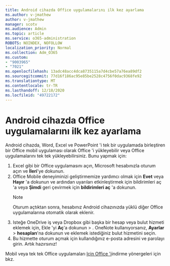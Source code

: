 ```yaml
---
title: Android cihazda Office uygulamalarını ilk kez ayarlama
ms.author: v-jmathew
author: v-jmathew
manager: scotv
ms.audience: Admin
ms.topic: article
ms.service: o365-administration
ROBOTS: NOINDEX, NOFOLLOW
localization_priority: Normal
ms.collection: Adm_O365
ms.custom:
- "9003965"
- "7021"
ms.openlocfilehash: 13adc48acc4dca8735115a7d4cbe57a76ea89df2
ms.sourcegitcommit: 77d16f186ac95e85be2528c4756f0dac9368fe92
ms.translationtype: MT
ms.contentlocale: tr-TR
ms.lasthandoff: 12/18/2020
ms.locfileid: "49722172"
---
```

# <a name="set-up-office-apps-for-the-first-time-on-an-android-device"></a>Android cihazda Office uygulamalarını ilk kez ayarlama

Android cihazda, Word, Excel ve PowerPoint 'i tek bir uygulamada birleştiren bir Office mobil uygulaması olarak Office 'i yükleyebilir veya Office uygulamalarını tek tek yükleyebilirsiniz. Bunu yapmak için:

1. Excel gibi bir Office uygulamasını açın, Microsoft hesabınızla oturum açın ve **İleri**'ye dokunun.
2. Office Mobile deneyiminizi geliştirmemize yardımcı olmak için **Evet** veya **Hayır** 'a dokunun ve ardından uyarıları etkinleştirmek için bildirimleri aç 'a veya **Şimdi** geri çevirmek için **bildirimleri aç** 'a dokunun.
    > [!NOTE]
    > Oturum açtıktan sonra, hesabınız Android cihazınızda yüklü diğer Office uygulamalarına otomatik olarak eklenir.
3. Isteğe OneDrive iş veya Dropbox gibi başka bir hesap veya bulut hizmeti eklemek için, Ekle 'yi **Aç**'a dokunun  >  . OneNote kullanıyorsanız, **Ayarlar**  >  **hesapları**'na dokunun ve eklemek istediğiniz bulut hizmetini seçin.
4. Bu hizmette oturum açmak için kullandığınız e-posta adresini ve parolayı girin. Artık hazırsınız!

Mobil veya tek tek Office uygulamaları [Için Office 'i](https://go.microsoft.com/fwlink/?linkid=2135287)indirme yönergeleri için bkz.
